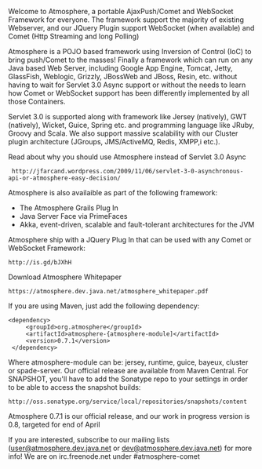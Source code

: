 Welcome to Atmosphere, a portable AjaxPush/Comet and WebSocket Framework for everyone. The framework support the majority of existing Webserver, and our JQuery Plugin support WebSocket (when available) and Comet (Http Streaming and long Polling)

Atmosphere is a POJO based framework using Inversion of Control (IoC) to bring push/Comet to the masses! Finally a framework which can run on any Java based Web Server, including Google App Engine, Tomcat, Jetty, GlassFish, Weblogic, Grizzly, JBossWeb and JBoss, Resin, etc. without having to wait for Servlet 3.0 Async support or without the needs to learn how Comet or WebSocket support has been differently implemented by all those Containers.  

Servlet 3.0 is supported along with framework like Jersey (natively), GWT (natively), Wicket, Guice, Spring etc. and programming language like JRuby, Groovy and Scala. We also support massive scalability with our Cluster plugin architecture (JGroups, JMS/ActiveMQ, Redis, XMPP,i etc.).

Read about why you should use Atmosphere instead of Servlet 3.0 Async

     http://jfarcand.wordpress.com/2009/11/06/servlet-3-0-asynchronous-api-or-atmosphere-easy-decision/

Atmosphere is also availaible as part of the following framework:

* The Atmosphere Grails Plug In
* Java Server Face via PrimeFaces
* Akka, event-driven, scalable and fault-tolerant architectures for the JVM

Atmosphere ship with a JQuery Plug In that can be used with any Comet or WebSocket Framework:

    http://is.gd/bJXhH

Download Atmosphere Whitepaper

    https://atmosphere.dev.java.net/atmosphere_whitepaper.pdf

If you are using Maven, just add the following dependency:

    <dependency>
         <groupId>org.atmosphere</groupId>
         <artifactId>atmosphere-{atmosphere-module]</artifactId>
         <version>0.7.1</version>
     </dependency>

Where atmosphere-module can be: jersey, runtime, guice, bayeux, cluster or spade-server. Our official release are available from Maven Central. For SNAPSHOT, you'll have to add the Sonatype repo to your settings in order to be able to access the snapshot builds:

    http://oss.sonatype.org/service/local/repositories/snapshots/content

Atmosphere 0.7.1 is our official release, and our work in progress version is 0.8, targeted for end of April

If you are interested, subscribe to our mailing lists (user@atmosphere.dev.java.net or dev@atmosphere.dev.java.net) for more info!  We are on irc.freenode.net under #atmosphere-comet
